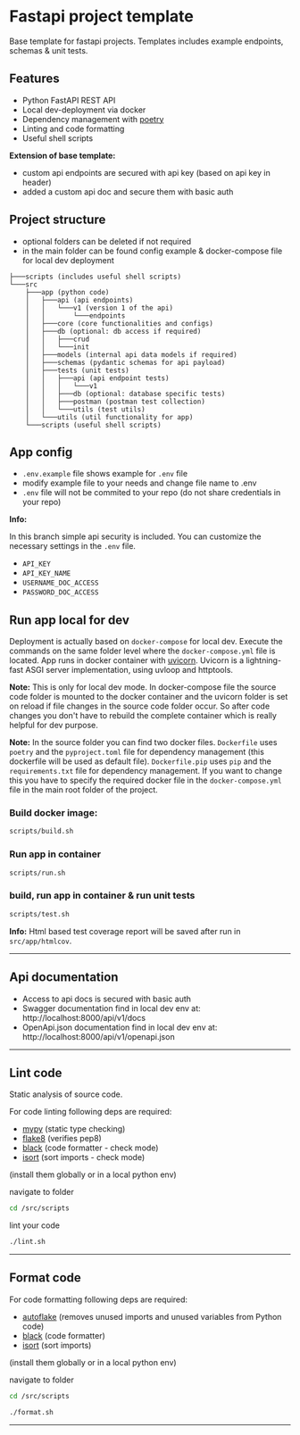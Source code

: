 # Fastapi project template

Base template for fastapi projects. Templates includes example endpoints, schemas & unit tests.

## Features

- Python FastAPI REST API
- Local dev-deployment via docker
- Dependency management with [poetry](https://python-poetry.org/)
- Linting and code formatting
- Useful shell scripts

**Extension of base template:**

- custom api endpoints are secured with api key (based on api key in header)
- added a custom api doc and secure them with basic auth

## Project structure

- optional folders can be deleted if not required
- in the main folder can be found config example & docker-compose file for local dev deployment

```
├───scripts (includes useful shell scripts)
└───src
    ├───app (python code)
    │   ├───api (api endpoints)
    │   │   └───v1 (version 1 of the api)
    │   │       └───endpoints
    │   ├───core (core functionalities and configs)
    │   ├───db (optional: db access if required)
    │   │   ├───crud
    │   │   └───init
    │   ├───models (internal api data models if required)
    │   ├───schemas (pydantic schemas for api payload)
    │   ├───tests (unit tests)
    │   │   ├───api (api endpoint tests)
    │   │   │   └───v1
    │   │   ├───db (optional: database specific tests)
    │   │   ├───postman (postman test collection)
    │   │   └───utils (test utils)
    │   └───utils (util functionality for app)
    └───scripts (useful shell scripts)
```

## App config

- `.env.example` file shows example for `.env` file
- modify example file to your needs and change file name to .env
- `.env` file will not be commited to your repo (do not share credentials in your repo)

**Info:**

In this branch simple api security is included. You can customize the necessary settings in the `.env` file.

- `API_KEY`
- `API_KEY_NAME`
- `USERNAME_DOC_ACCESS`
- `PASSWORD_DOC_ACCESS`

## Run app local for dev

Deployment is actually based on `docker-compose` for local dev. Execute the commands on the same folder level where the `docker-compose.yml` file is located. App runs in docker container with [uvicorn](https://www.uvicorn.org/). Uvicorn is a lightning-fast ASGI server implementation, using uvloop and httptools.

**Note:** This is only for local dev mode. In docker-compose file the source code folder is mounted to the docker container and the uvicorn folder is set on reload if file changes in the source code folder occur. So after code changes you don't have to rebuild the complete container which is really helpful for dev purpose.

**Note:** In the source folder you can find two docker files. `Dockerfile` uses `poetry` and the `pyproject.toml` file for dependency management (this dockerfile will be used as default file). `Dockerfile.pip` uses `pip` and the `requirements.txt` file for dependency management. If you want to change this you have to specify the required docker file in the `docker-compose.yml` file in the main root folder of the project.

### Build docker image:

```sh
scripts/build.sh
```

### Run app in container

```sh
scripts/run.sh
```

### build, run app in container & run unit tests

```sh
scripts/test.sh
```

**Info:** Html based test coverage report will be saved after run in `src/app/htmlcov`.

---

## Api documentation

- Access to api docs is secured with basic auth
- Swagger documentation find in local dev env at: http://localhost:8000/api/v1/docs
- OpenApi.json documentation find in local dev env at: http://localhost:8000/api/v1/openapi.json

---

## Lint code

Static analysis of source code.

For code linting following deps are required:

- [mypy](https://mypy.readthedocs.io/en/stable/introduction.html) (static type checking)
- [flake8](https://pypi.org/project/flake8/) (verifies pep8)
- [black](https://pypi.org/project/black/) (code formatter - check mode)
- [isort](https://pypi.org/project/isort/) (sort imports - check mode)

(install them globally or in a local python env)

navigate to folder

```sh
cd /src/scripts
```

lint your code

```sh
./lint.sh
```

---

## Format code

For code formatting following deps are required:

- [autoflake](https://pypi.org/project/autoflake/) (removes unused imports and unused variables from Python code)
- [black](https://pypi.org/project/black/) (code formatter)
- [isort](https://pypi.org/project/isort/) (sort imports)

(install them globally or in a local python env)

navigate to folder

```sh
cd /src/scripts
```

```sh
./format.sh
```

---
